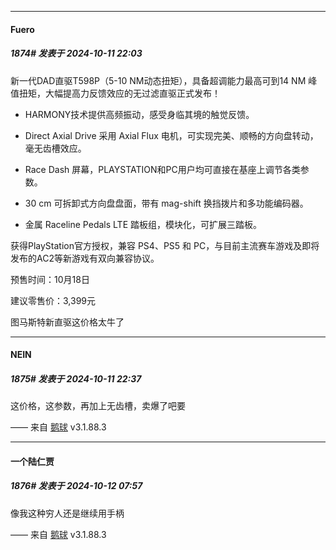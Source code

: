 ﻿
*****

####  Fuero  
##### 1874#       发表于 2024-10-11 22:03

新一代DAD直驱T598P（5-10 NM动态扭矩），具备超调能力最高可到14 NM 峰值扭矩，大幅提高力反馈效应的无过滤直驱正式发布！

- HARMONY技术提供高频振动，感受身临其境的触觉反馈。

- Direct Axial Drive 采用 Axial Flux 电机，可实现完美、顺畅的方向盘转动，毫无齿槽效应。

- Race Dash 屏幕，PLAYSTATION和PC用户均可直接在基座上调节各类参数。

- 30 cm 可拆卸式方向盘盘面，带有 mag-shift 换挡拨片和多功能编码器。

- 金属 Raceline Pedals LTE 踏板组，模块化，可扩展三踏板。

获得PlayStation官方授权，兼容 PS4、PS5 和 PC，与目前主流赛车游戏及即将发布的AC2等新游戏有双向兼容协议。

预售时间：10月18日

建议零售价：3,399元

图马斯特新直驱这价格太牛了


*****

####  NEIN  
##### 1875#       发表于 2024-10-11 22:37

这价格，这参数，再加上无齿槽，卖爆了吧要

—— 来自 [鹅球](https://www.pgyer.com/GcUxKd4w) v3.1.88.3


*****

####  一个陆仁贾  
##### 1876#       发表于 2024-10-12 07:57

像我这种穷人还是继续用手柄

—— 来自 [鹅球](https://www.pgyer.com/GcUxKd4w) v3.1.88.3

